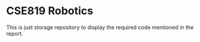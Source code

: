 # CSE819 Robotics

This is just storage repository to display the required code mentioned in the report.
